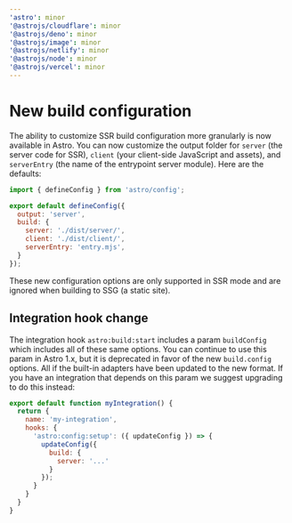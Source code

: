 ```yaml
---
'astro': minor
'@astrojs/cloudflare': minor
'@astrojs/deno': minor
'@astrojs/image': minor
'@astrojs/netlify': minor
'@astrojs/node': minor
'@astrojs/vercel': minor
---
```


# New build configuration

The ability to customize SSR build configuration more granularly is now available in Astro. You can now customize the output folder for `server` (the server code for SSR), `client` (your client-side JavaScript and assets), and `serverEntry` (the name of the entrypoint server module). Here are the defaults:

```js
import { defineConfig } from 'astro/config';

export default defineConfig({
  output: 'server',
  build: {
    server: './dist/server/',
    client: './dist/client/',
    serverEntry: 'entry.mjs',
  }
});
```

These new configuration options are only supported in SSR mode and are ignored when building to SSG (a static site).

## Integration hook change

The integration hook `astro:build:start` includes a param `buildConfig` which includes all of these same options. You can continue to use this param in Astro 1.x, but it is deprecated in favor of the new `build.config` options. All if the built-in adapters have been updated to the new format. If you have an integration that depends on this param we suggest upgrading to do this instead:

```js
export default function myIntegration() {
  return {
    name: 'my-integration',
    hooks: {
      'astro:config:setup': ({ updateConfig }) => {
        updateConfig({
          build: {
            server: '...'
          }
        });
      }
    }
  }
}
```
